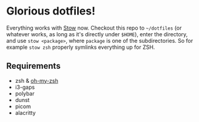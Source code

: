 # Glorious dotfiles!

Everything works with [Stow](https://www.gnu.org/software/stow/) now. Checkout
this repo to `~/dotfiles` (or whatever works, as long as it's directly under
`$HOME`), enter the directory, and use `stow <package>`, where `package` is one
of the subdirectories. So for example `stow zsh` properly symlinks everything up
for ZSH.

## Requirements

* zsh & [oh-my-zsh](https://ohmyz.sh/)
* i3-gaps
* polybar
* dunst
* picom
* alacritty

